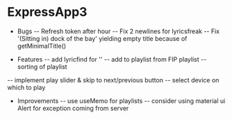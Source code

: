 ﻿# ExpressApp3

- Bugs
  -- Refresh token after hour
  -- Fix 2 newlines for lyricsfreak
  -- Fix '(Sitting in) dock of the bay' yielding empty title because of getMinimalTitle()

- Features
  -- add lyricfind for ''
  -- add to playlist from FIP playlist
  -- sorting of playlist

-- implement play slider & skip to next/previous button
-- select device on which to play

- Improvements
  -- use useMemo for playlists
  -- consider using material ui Alert for exception coming from server
